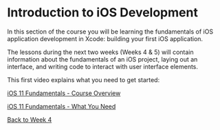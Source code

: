 # Introduction to iOS Development

In this section of the course you will be learning the fundamentals of iOS application development in Xcode: building your first iOS application.

The lessons during the next two weeks (Weeks 4 & 5) will contain information about the fundamentals of an iOS project, laying out an interface, and writing code to interact with user interface elements.

This first video explains what you need to get started:

[iOS 11 Fundamentals - Course Overview <Badge text="Pluralsight"/>](https://app.pluralsight.com/course-player?clipId=1ad87359-dba3-4eef-b205-28a81ab39156)

[iOS 11 Fundamentals - What You Need <Badge text="Pluralsight"/>](https://app.pluralsight.com/course-player?clipId=0556ef20-c15c-4e70-9988-735dd67422ca)

[Back to Week 4](./index.md#during-class)
